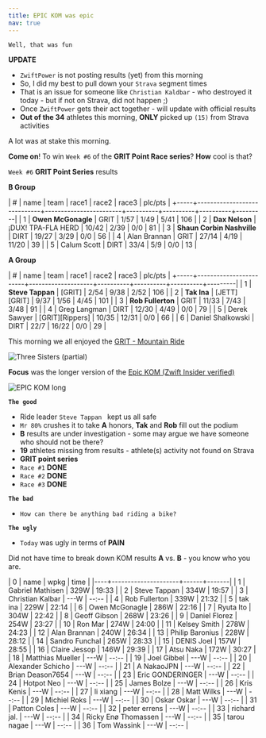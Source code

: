 ```yaml
---
title: EPIC KOM was epic
nav: true
---
```


`Well, that was fun`

**UPDATE**
- `ZwiftPower` is not posting results (yet) from this morning
- So, I did my best to pull down your `Strava` segment times
- That is an issue for someone like `Christian Kaldbar` - who
  destroyed it today - but if not on Strava, did not happen ;)
- Once `ZwiftPower` gets their act together - will update with official results
- **Out of the 34** athletes this morning, **ONLY** picked up `(15)` from Strava activities

A lot was at stake this morning.

**Come on**! To win `Week #6` of the **GRIT Point Race series**? **How** cool is that?

`Week #6` **GRIT Point Series** results

**B Group**

| #   | name                        | team                   | race1    | race2    | race3    | plc/pts |
+-----+-----------------------------+------------------------+----------+----------+----------+---------|
| 1   | **Owen McGonagle**          | GRIT                   | 1/57     | 1/49     | 5/41     | 106     |
| 2   | **Dax Nelson**              | ¡DUX! TPA-FLA HERD     | 10/42    | 2/39     | 0/0      | 81      |
| 3   | **Shaun Corbin Nashville**  | DIRT                   | 19/27    | 3/29     | 0/0      | 56      |
| 4   |   Alan Brannan              | GRIT                   | 27/14    | 4/19     | 11/20    | 39      |
| 5   |   Calum Scott               | DIRT                   | 33/4     | 5/9      | 0/0      | 13      |
        
**A Group**
        
| #   | name                   | team               | race1    | race2    | race3    | plc/pts |
+-----+------------------------+--------------------+----------+----------+----------+---------|
| 1   | **Steve Tappan**       | [GRIT]             | 2/54     | 9/38     | 2/52     | 106     |
| 2   | **Tak Ina**            | [JETT][GRIT]       | 9/37     | 1/56     | 4/45     | 101     |
| 3   | **Rob Fullerton**      | GRIT               | 11/33    | 7/43     | 3/48     | 91      |
| 4   |   Greg Langman         | DIRT               | 12/30    | 4/49     | 0/0      | 79      |
| 5   |   Derek Sawyer         | [GRIT][Rippers]    | 10/35    | 12/31    | 0/0      | 66      |
| 6   |   Daniel Shalkowski    | DIRT               | 22/7     | 16/22    | 0/0      | 29      |

This morning we all enjoyed the [GRIT - Mountain Ride](https://zwiftpower.com/events.php?zid=1464931)

![Three Sisters (partial)](../../../2021/01/07/images/three-sisters.png)

**Focus** was the longer version of the [Epic KOM (Zwift Insider verified)](https://www.strava.com/segments/16784833)

![EPIC KOM long](../../../2021/01/07/images/epic_kom_longer.png)

**`The good`**

- Ride leader `Steve Tappan ` kept us all safe
- `Mr 80%` crushes it to take **A** honors, **Tak** and **Rob** fill out the podium
- **B** results are under investigation - some may argue we have someone who should not be there?
- **19** athletes missing from results - athlete(s) activity not found on Strava
- **GRIT point series**
- `Race #1` **DONE**
- `Race #2` **DONE**
- `Race #3` **DONE**

**`The bad`**
- `How can there be anything bad riding a bike?`

**`The ugly`**
- `Today` was ugly in terms of **PAIN**

Did not have time to break down KOM results **A** vs. **B** - you know who you are.

|  0 | name                | wpkg | time  |
|----+---------------------+------+-------|
|  1 | Gabriel Mathisen    | 329W | 19:33 |
|  2 | Steve Tappan        | 334W | 19:57 |
|  3 | Christian Kalbar    | ---W | --:-- |
|  4 | Rob Fullerton       | 339W | 21:32 |
|  5 | tak ina             | 229W | 22:14 |
|  6 | Owen McGonagle      | 286W | 22:16 |
|  7 | Ryuta Ito           | 304W | 22:42 |
|  8 | Geoff Gibson        | 268W | 23:26 |
|  9 | Daniel Florez       | 254W | 23:27 |
| 10 | Ron Mar             | 274W | 24:00 |
| 11 | Kelsey Smith        | 278W | 24:23 |
| 12 | Alan Brannan        | 240W | 26:34 |
| 13 | Philip Baronius     | 228W | 28:12 |
| 14 | Sandro Funchal      | 265W | 28:33 |
| 15 | DENIS Joel          | 157W | 28:55 |
| 16 | Claire Jessop       | 146W | 29:39 |
| 17 | Atsu Naka           | 172W | 30:27 |
| 18 | Matthias Mueller    | ---W | --:-- |
| 19 | Joel Gibbel         | ---W | --:-- |
| 20 | Alexander Schicho   | ---W | --:-- |
| 21 | A NakaoJPN          | ---W | --:-- |
| 22 | Brian Deason7654    | ---W | --:-- |
| 23 | Eric GONDERINGER    | ---W | --:-- |
| 24 | Hotpot Neo          | ---W | --:-- |
| 25 | James Bolze         | ---W | --:-- |
| 26 | Kris Kenis          | ---W | --:-- |
| 27 | li xiang            | ---W | --:-- |
| 28 | Matt Wilks          | ---W | --:-- |
| 29 | Michiel Roks        | ---W | --:-- |
| 30 | Oskar Oskar         | ---W | --:-- |
| 31 | Patton Coles        | ---W | --:-- |
| 32 | peter errens        | ---W | --:-- |
| 33 | richard jal.        | ---W | --:-- |
| 34 | Ricky Enø Thomassen | ---W | --:-- |
| 35 | tarou nagae         | ---W | --:-- |
| 36 | Tom Wassink         | ---W | --:-- |

